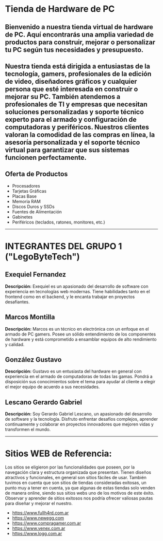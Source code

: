# Tienda de Hardware de PC

Bienvenido a nuestra tienda virtual de hardware de PC. Aquí encontrarás una amplia variedad de productos para construir, mejorar o personalizar tu PC según tus necesidades y presupuesto.
-----------------------------------------------------------------------------------------------------
Nuestra tienda está dirigida a entusiastas de la tecnología, gamers, profesionales de la edición de video, diseñadores gráficos y cualquier persona que esté interesada en construir o mejorar su PC. También atendemos a profesionales de TI y empresas que necesitan soluciones personalizadas y soporte técnico experto para el armado y configuración de computadoras y periféricos. Nuestros clientes valoran la comodidad de las compras en línea, la asesoría personalizada y el soporte técnico virtual para garantizar que sus sistemas funcionen perfectamente.
-----------------------------------------------------------------------------------------------------
## Oferta de Productos

- Procesadores
- Tarjetas Gráficas
- Placas Base
- Memoria RAM
- Discos Duros y SSDs
- Fuentes de Alimentación
- Gabinetes
- Periféricos (teclados, ratones, monitores, etc.)

-----------------------------------------------------------------------------------------------------

# INTEGRANTES DEL GRUPO 1 ("LegoByteTech")

## Exequiel Fernandez

**Descripción:** Exequiel es un apasionado del desarrollo de software con experiencia en tecnologías web modernas. Tiene habilidades tanto en el frontend como en el backend, y le encanta trabajar en proyectos desafiantes.

## Marcos Montilla

**Descripción:** Marcos es un técnico en electrónica con un enfoque en el armado de PC gamers. Posee un sólido entendimiento de los componentes de hardware y está comprometido a ensamblar equipos de alto rendimiento y calidad.

## González Gustavo

**Descripción:** Gustavo es un entusiasta del hardware en general con experiencia en el armado de computadoras de todas las gamas. Pondrá a disposición sus conocimientos sobre el tema para ayudar al cliente a elegir el mejor equipo de acuerdo a sus necesidades.

## Lescano Gerardo Gabriel

**Descripción:** Soy Gerardo Gabriel Lescano, un apasionado del desarrollo de software y la tecnología. Disfruto enfrentar desafíos complejos, aprender continuamente y colaborar en proyectos innovadores que mejoren vidas y transformen el mundo.

-----------------------------------------------------------------------------------------------------

# Sitios WEB de Referencia:

Los sitios se eligieron por las funcionalidades que poseen, por la navegación clara y estructura organizada que presentan. Tienen diseños atractivos y funcionales, en general son sitios fáciles de usar. También tuvimos en cuenta que son sitios de tiendas consideradas exitosas, un punto muy a tener en cuenta, ya que algunas de estas tiendas solo venden de manera online, siendo sus sitios webs uno de los motivos de este éxito. Observar y aprender de sitios exitosos nos podría ofrecer valiosas pautas para diseñar y mejorar el nuestro.

- https://www.fullh4rd.com.ar
- https://www.newegg.com
- https://www.compragamer.com.ar
- https://www.venex.com.ar
- https://www.logg.com.ar

